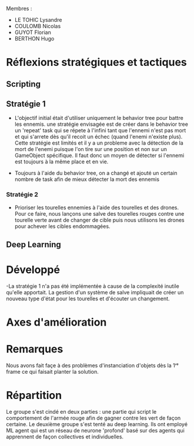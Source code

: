 Membres :
- LE TOHIC Lysandre
- COULOMB Nicolas
- GUYOT Florian
- BERTHON Hugo

# Réflexions stratégiques et tactiques

## Scripting

## Stratégie 1

- L'objectif initial était d'utiliser uniquement le behavior tree pour battre les ennemis.
  une stratégie envisagée est de créer dans le behavior tree un 'repeat' task qui se répete à l'infini tant que l'ennemi n'est pas mort et qui s'arrete dès qu'il recoit un échec (quand l'enemi n'existe plus). Cette stratégie  est limités et il y a un probleme avec la détection de la mort de l'enemi puisque l'on tire sur une position et non sur un GameObject spécifique. Il faut donc un moyen de détecter si l'ennemi est toujours à la même place et en vie.

- Toujours à l'aide du behavior tree, on a changé et ajouté un certain nombre de task afin de mieux détecter la mort des ennemis

### Stratégie 2

- Prioriser les tourelles ennemies à l'aide des tourelles et des drones.
Pour ce faire, nous lançons une salve des tourelles rouges contre une tourelle verte avant de changer de cible puis nous utilisons les drones pour achever les cibles endommagées.


## Deep Learning



# Développé

-La stratégie 1 n'a pas été implémentée à cause de la complexité inutile qu'elle apportait.
La gestion d'un système de salve impliquait de créer un nouveau type d'état pour les tourelles et d'écouter un changement.


# Axes d'amélioration

# Remarques

Nous avons fait façe à des problèmes d'instanciation d'objets dès la 1ʳᵉ frame ce qui faisait planter la solution.

# Répartition

Le groupe s'est cindé en deux parties :
une partie qui script le comportement de l'armée rouge afin de gagner contre les vert de façon certaine.
Le deuxième groupe s'est tenté au deep learning.
Ils ont employé ML agent qui est un réseau de neurone 'profond' basé sur des agents qui apprennent de façon collectives et individuelles.